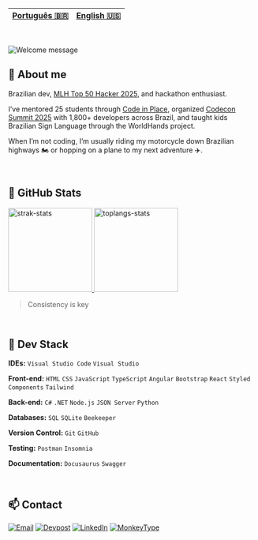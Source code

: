 | [Português 🇧🇷](https://github.com/apaolaoliveira/apaolaoliveira/blob/main/ReadMe-ptbr.md) | [English 🇺🇸](https://github.com/apaolaoliveira/apaolaoliveira/blob/main/README.md) |
|---|---|

<br>

<!-- I made it on https://readme-typing-svg.demolab.com/demo/ -->
![Welcome message](https://readme-typing-svg.demolab.com?font=Silkscreen&duration=3000&pause=1500&color=F3BD39&width=435&lines=Hey%2C+I'm+Paola+Oliveira;Welcome+to+my+GitHub+:%29; "Welcome Message")

## 🦋 About me
    
Brazilian dev, [MLH Top 50 Hacker 2025](https://top.mlh.io/2025/profiles/paola-oliveira), and hackathon enthusiast. 

I’ve mentored 25 students through [Code in Place](https://codeinplace.stanford.edu), organized [Codecon Summit 2025](https://codecon.dev/summit) with 1,800+ developers across Brazil, and taught kids Brazilian Sign Language through the WorldHands project. 

When I’m not coding, I’m usually riding my motorcycle down Brazilian highways 🏍️ or hopping on a plane to my next adventure ✈️.  

<br>

## 💫 GitHub Stats

<!-- I got this cards in https://github.com/anuraghazra/github-readme-stats --> 
<a href="#">
    <img alt="strak-stats" height="170em" src="https://github-readme-streak-stats.herokuapp.com/?user=apaolaoliveira&theme=omni&hide_border=true&theme=ayu-mirage" /> 
    <img alt="toplangs-stats" height="170em" src="https://github-readme-stats.vercel.app/api/top-langs/?username=apaolaoliveira&layout=compact&hide_border=true&theme=ayu-mirage" />    
</a>

> Consistency is key

<br>

## 🚀 Dev Stack

**IDEs:** `Visual Studio Code` `Visual Studio` 
    
**Front-end:** `HTML` `CSS` `JavaScript` `TypeScript` `Angular` `Bootstrap` `React` `Styled Components` `Tailwind`

**Back-end:** `C#` `.NET` `Node.js` `JSON Server` `Python`

**Databases:** `SQL` `SQLite` `Beekeeper` 

**Version Control:** `Git` `GitHub`

**Testing:** `Postman` `Insomnia`   

**Documentation:** `Docusaurus` `Swagger`

<br>

## 📫 Contact
 
<!-- Badges from https://dev.to/envoy_/150-badges-for-github-pnk -->
[![Email](https://img.shields.io/badge/Gmail-ca0b4a?style=for-the-badge&logo=gmail&logoColor=white "Email")](mailto:paolaoliveira.dev@gmail.com)
[![Devpost](https://img.shields.io/badge/Devpost-003e54?style=for-the-badge&logo=devpost&logoColor=white "Devpost")](https://devpost.com/apaolaoliveira)
[![LinkedIn](https://img.shields.io/badge/LinkedIn-0077B5?style=for-the-badge&logo=linkedin&logoColor=white "LinkedIn")](https://www.linkedin.com/in/apaolaoliveira/)
[![MonkeyType](https://img.shields.io/badge/Monkeytype-4c89bc?style=for-the-badge&logo=monkeytype&logoColor=white "Monkeytype")](https://monkeytype.com/profile/apaolaoliveira)


